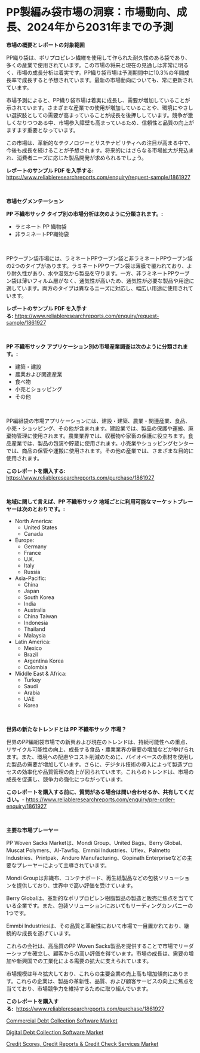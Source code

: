 <p><h1>PP製編み袋市場の洞察：市場動向、成長、2024年から2031年までの予測</h1></p><p><strong>市場の概要とレポートの対象範囲</strong></p>
<p><p>PP織り袋は、ポリプロピレン繊維を使用して作られた耐久性のある袋であり、多くの産業で使用されています。この市場の将来と現在の見通しは非常に明るく、市場の成長分析は着実です。PP織り袋市場は予測期間中に10.3%の年間成長率で成長すると予想されています。最新の市場動向についても、常に更新されています。</p><p>市場予測によると、PP織り袋市場は着実に成長し、需要が増加していることが示されています。さまざまな産業での使用が増加していることや、環境にやさしい選択肢としての需要が高まっていることが成長を後押ししています。競争が激しくなりつつある中、市場参入障壁も高まっているため、信頼性と品質の向上がますます重要となっています。</p><p>この市場は、革新的なテクノロジーとサステナビリティへの注目が高まる中で、今後も成長を続けることが予想されます。将来的にはさらなる市場拡大が見込まれ、消費者ニーズに応じた製品開発が求められるでしょう。</p></p>
<p><strong>レポートのサンプル PDF を入手する:</strong> <a href="https://www.reliableresearchreports.com/enquiry/request-sample/1861927">https://www.reliableresearchreports.com/enquiry/request-sample/1861927</a></p>
<p>&nbsp;</p>
<p><strong>市場セグメンテーション</strong></p>
<p><strong>PP 不織布サック タイプ別の市場分析は次のように分類されます。:</strong></p>
<p><ul><li>ラミネート PP 織物袋</li><li>非ラミネートPP織物袋</li></ul></p>
<p>&nbsp;</p>
<p><p>PPウーブン袋市場には、ラミネートPPウーブン袋と非ラミネートPPウーブン袋の2つのタイプがあります。ラミネートPPウーブン袋は薄膜で覆われており、より耐久性があり、水や湿気から製品を守ります。一方、非ラミネートPPウーブン袋は薄いフィルム層がなく、通気性が高いため、通気性が必要な製品や用途に適しています。両方のタイプは異なるニーズに対応し、幅広い用途に使用されています。</p></p>
<p><strong>レポートのサンプル PDF を入手する:</strong>&nbsp;<a href="https://www.reliableresearchreports.com/enquiry/request-sample/1861927">https://www.reliableresearchreports.com/enquiry/request-sample/1861927</a></p>
<p>&nbsp;</p>
<p><strong> PP 不織布サック アプリケーション別の市場産業調査は次のように分類されます。:</strong></p>
<p><ul><li>建築・建設</li><li>農業および関連産業</li><li>食べ物</li><li>小売とショッピング</li><li>その他</li></ul></p>
<p>&nbsp;</p>
<p><p>PP編組袋の市場アプリケーションには、建設・建築、農業・関連産業、食品、小売・ショッピング、その他が含まれます。建設業では、製品の保護や運搬、廃棄物管理に使用されます。農業業界では、収穫物や家畜の保護に役立ちます。食品産業では、製品の包装や貯蔵に使用されます。小売業やショッピングセンターでは、商品の保管や運搬に使用されます。その他の産業では、さまざまな目的に使用されます。</p></p>
<p><strong>このレポートを購入する:</strong>&nbsp; <a href="https://www.reliableresearchreports.com/purchase/1861927">https://www.reliableresearchreports.com/purchase/1861927</a></p>
<p>&nbsp;</p>
<p><strong>地域に関して言えば、PP 不織布サック 地域ごとに利用可能なマーケットプレーヤーは次のとおりです。:</strong></p>
<p><ul>
    <li>
        North America:
        <ul>
            <li>United States</li>
            <li>Canada</li>
        </ul>
    </li>
    <li>
        Europe:
        <ul>
            <li>Germany</li>
            <li>France</li>
            <li>U.K.</li>
            <li>Italy</li>
            <li>Russia</li>
        </ul>
    </li>
    <li>
        Asia-Pacific:
        <ul>
            <li>China</li>
            <li>Japan</li>
            <li>South Korea</li>
            <li>India</li>
            <li>Australia</li>
            <li>China Taiwan</li>
            <li>Indonesia</li>
            <li>Thailand</li>
            <li>Malaysia</li>
        </ul>
    </li>
    <li>
        Latin America:
        <ul>
            <li>Mexico</li>
            <li>Brazil</li>
            <li>Argentina Korea</li>
            <li>Colombia</li>
        </ul>
    </li>
    <li>
        Middle East & Africa:
        <ul>
            <li>Turkey</li>
            <li>Saudi</li>
            <li>Arabia</li>
            <li>UAE</li>
            <li>Korea</li>
        </ul>
    </li>
    </ul></p>
<p>&nbsp;</p>
<p><strong>世界の新たなトレンドとは PP 不織布サック 市場？</strong></p>
<p><p>世界のPP編組袋市場での新興および現在のトレンドは、持続可能性への重点、リサイクル可能性の向上、成長する食品・農業業界の需要の増加などが挙げられます。また、環境への配慮やコスト削減のために、バイオベースの素材を使用した製品の需要が増加しています。さらに、デジタル技術の導入によって製造プロセスの効率化や品質管理の向上が図られています。これらのトレンドは、市場の成長を促進し、競争力の強化につながっています。</p></p>
<p><strong>このレポートを購入する前に、質問がある場合は問い合わせるか、共有してください。</strong>- <a href="https://www.reliableresearchreports.com/enquiry/pre-order-enquiry/1861927">https://www.reliableresearchreports.com/enquiry/pre-order-enquiry/1861927</a></p>
<p>&nbsp;</p>
<p><strong>主要な市場プレーヤー</strong></p>
<p><p>PP Woven Sacks Marketは、Mondi Group、United Bags、Berry Global、Muscat Polymers、Al-Tawfiq、Emmbi Industries、Uflex、Palmetto Industries、Printpak、Anduro Manufacturing、Gopinath Enterpriseなどの主要なプレーヤーによって主導されています。</p><p>Mondi Groupは非織布、コンテナボード、再生紙製品などの包装ソリューションを提供しており、世界中で高い評価を受けています。</p><p>Berry Globalは、革新的なポリプロピレン樹脂製品の製造と販売に焦点を当てている企業です。また、包装ソリューションにおいてもリーディングカンパニーの1つです。</p><p>Emmbi Industriesは、その品質と革新性において市場で一目置かれており、継続的な成長を遂げています。</p><p>これらの会社は、高品質のPP Woven Sacks製品を提供することで市場でリーダーシップを確立し、顧客からの高い評価を得ています。市場の成長は、需要の増加や新興国での工業化による需要の拡大に支えられています。</p><p>市場規模は年々拡大しており、これらの主要企業の売上高も増加傾向にあります。これらの企業は、製品の革新性、品質、および顧客サービスの向上に焦点を当てており、市場競争力を維持するために取り組んでいます。</p></p>
<p><strong>このレポートを購入する:</strong>&nbsp;&nbsp;<a href="https://www.reliableresearchreports.com/purchase/1861927">https://www.reliableresearchreports.com/purchase/1861927</a></p>
<p><p><a href="https://view.publitas.com/reportprime-1/insights-into-commercial-debt-collection-software-market-size-analysing-market-share-trends-and-growth-from-2023-to-2030/">Commercial Debt Collection Software Market</a></p><p><a href="https://view.publitas.com/reportprime-1/digital-debt-collection-software-market-size-growing-and-forecasted-for-period-from-2023-2030-and-provides-complete-market-analysis-of-this-market/">Digital Debt Collection Software Market</a></p><p><a href="https://view.publitas.com/reportprime-1/credit-scores-credit-reports-credit-check-services-market-research-report-forecasted-for-period-from-2023-2030-by-market-type-market-application-and-region/">Credit Scores, Credit Reports & Credit Check Services Market</a></p></p>